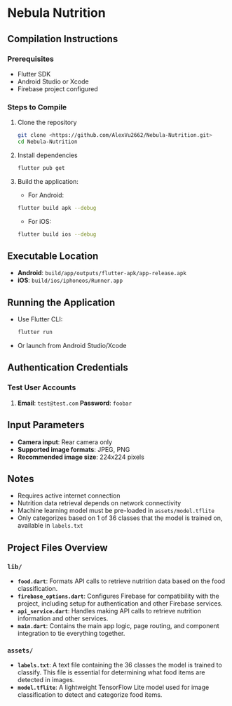 # Nebula Nutrition

## Compilation Instructions

### Prerequisites
- Flutter SDK
- Android Studio or Xcode
- Firebase project configured

### Steps to Compile
1. Clone the repository
    ```bash
    git clone <https://github.com/AlexVu2662/Nebula-Nutrition.git>
    cd Nebula-Nutrition
    ```

2. Install dependencies
    ```bash
    flutter pub get
    ```

3. Build the application:
    - For Android: 
    ```bash
    flutter build apk --debug
    ```
    - For iOS: 
    ```bash
    flutter build ios --debug
    ```

## Executable Location
- **Android**: `build/app/outputs/flutter-apk/app-release.apk`
- **iOS**: `build/ios/iphoneos/Runner.app`

## Running the Application
- Use Flutter CLI: 
    ```bash
    flutter run
    ```
- Or launch from Android Studio/Xcode

## Authentication Credentials

### Test User Accounts
1. **Email**: `test@test.com`
   **Password**: `foobar`

## Input Parameters
- **Camera input**: Rear camera only
- **Supported image formats**: JPEG, PNG
- **Recommended image size**: 224x224 pixels

## Notes
- Requires active internet connection
- Nutrition data retrieval depends on network connectivity
- Machine learning model must be pre-loaded in `assets/model.tflite`
- Only categorizes based on 1 of 36 classes that the model is trained on, available in `labels.txt`

## Project Files Overview

### `lib/`
- **`food.dart`**: Formats API calls to retrieve nutrition data based on the food classification.
- **`firebase_options.dart`**: Configures Firebase for compatibility with the project, including setup for authentication and other Firebase services.
- **`api_service.dart`**: Handles making API calls to retrieve nutrition information and other services.
- **`main.dart`**: Contains the main app logic, page routing, and component integration to tie everything together.

### `assets/`
- **`labels.txt`**: A text file containing the 36 classes the model is trained to classify. This file is essential for determining what food items are detected in images.
- **`model.tflite`**: A lightweight TensorFlow Lite model used for image classification to detect and categorize food items.
